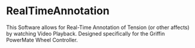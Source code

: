 # RealTimeAnnotation

This Software allows for Real-Time Annotation of Tension (or other affects) by watching Video Playback. Designed specifically for the Griffin PowerMate Wheel Controller. 